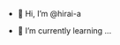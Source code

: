 - 👋 Hi, I’m @hirai-a

- 🌱 I’m currently learning ...

<!---
hirai-a/hirai-a is a ✨ special ✨ repository because its `README.md` (this file) appears on your GitHub profile.
You can click the Preview link to take a look at your changes.
--->
